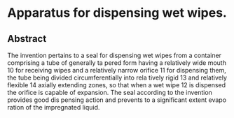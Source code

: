 # Apparatus for dispensing wet wipes.

## Abstract
The invention pertains to a seal for dispensing wet wipes from a container comprising a tube of generally ta pered form having a relatively wide mouth 10 for receiving wipes and a relatively narrow orifice 11 for dispensing them, the tube being divided circumferentially into rela tively rigid 13 and relatively flexible 14 axially extending zones, so that when a wet wipe 12 is dispensed the orifice is capable of expansion. The seal according to the invention provides good dis pensing action and prevents to a significant extent evapo ration of the impregnated liquid.